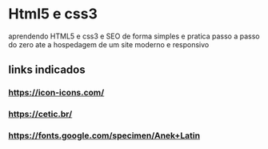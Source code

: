 # Html5 e css3
aprendendo HTML5 e css3 e SEO de forma simples e pratica
passo a passo do zero ate a hospedagem de um site moderno e responsivo
## links indicados 
### https://icon-icons.com/



### https://cetic.br/



### https://fonts.google.com/specimen/Anek+Latin

